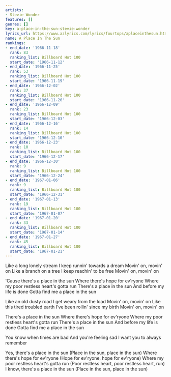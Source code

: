 ```yaml
---
artists:
- Stevie Wonder
features: []
genres: []
key: a-place-in-the-sun-stevie-wonder
lyrics_url: https://www.azlyrics.com/lyrics/fourtops/aplaceinthesun.html
name: A Place In The Sun
rankings:
- end_date: '1966-11-18'
  rank: 83
  ranking_list: Billboard Hot 100
  start_date: '1966-11-12'
- end_date: '1966-11-25'
  rank: 53
  ranking_list: Billboard Hot 100
  start_date: '1966-11-19'
- end_date: '1966-12-02'
  rank: 37
  ranking_list: Billboard Hot 100
  start_date: '1966-11-26'
- end_date: '1966-12-09'
  rank: 23
  ranking_list: Billboard Hot 100
  start_date: '1966-12-03'
- end_date: '1966-12-16'
  rank: 14
  ranking_list: Billboard Hot 100
  start_date: '1966-12-10'
- end_date: '1966-12-23'
  rank: 10
  ranking_list: Billboard Hot 100
  start_date: '1966-12-17'
- end_date: '1966-12-30'
  rank: 9
  ranking_list: Billboard Hot 100
  start_date: '1966-12-24'
- end_date: '1967-01-06'
  rank: 9
  ranking_list: Billboard Hot 100
  start_date: '1966-12-31'
- end_date: '1967-01-13'
  rank: 19
  ranking_list: Billboard Hot 100
  start_date: '1967-01-07'
- end_date: '1967-01-20'
  rank: 33
  ranking_list: Billboard Hot 100
  start_date: '1967-01-14'
- end_date: '1967-01-27'
  rank: 45
  ranking_list: Billboard Hot 100
  start_date: '1967-01-21'
---
```


Like a long lonely stream
I keep runnin' towards a dream
Movin' on, movin' on
Like a branch on a tree
I keep reachin' to be free
Movin' on, movin' on

'Cause there's a place in the sun
Where there's hope for ev'ryone
Where my poor restless heart's gotta run
There's a place in the sun
And before my life is done
Gotta find me a place in the sun

Like an old dusty road
I get weary from the load
Movin' on, movin' on
Like this tired troubled earth
I've been rollin' since my birth
Movin' on, movin' on

There's a place in the sun
Where there's hope for ev'ryone
Where my poor restless heart's gotta run
There's a place in the sun
And before my life is done
Gotta find me a place in the sun

You know when times are bad
And you're feeling sad
I want you to always remember

Yes, there's a place in the sun
(Place in the sun, place in the sun)
Where there's hope for ev'ryone
(Hope for ev'ryone, hope for ev'ryone)
Where my poor restless heart's gotta run
(Poor restless heart, poor restless heart, run)
I know, there's a place in the sun
(Place in the sun, place in the sun)



